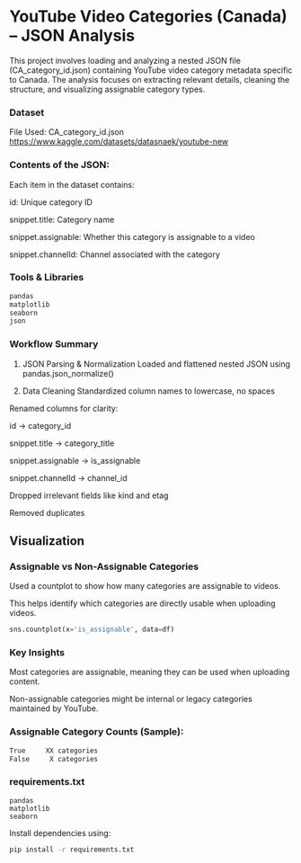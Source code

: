 # YouTube Video Categories (Canada) – JSON Analysis
This project involves loading and analyzing a nested JSON file (CA_category_id.json) containing YouTube video category metadata specific to Canada. The analysis focuses on extracting relevant details, cleaning the structure, and visualizing assignable category types.

### Dataset
File Used: CA_category_id.json   https://www.kaggle.com/datasets/datasnaek/youtube-new

### Contents of the JSON:
Each item in the dataset contains:

id: Unique category ID

snippet.title: Category name

snippet.assignable: Whether this category is assignable to a video

snippet.channelId: Channel associated with the category

### Tools & Libraries
```bash
pandas
matplotlib
seaborn
json
```

### Workflow Summary
1. JSON Parsing & Normalization
Loaded and flattened nested JSON using pandas.json_normalize()

2. Data Cleaning
Standardized column names to lowercase, no spaces

Renamed columns for clarity:

id → category_id

snippet.title → category_title

snippet.assignable → is_assignable

snippet.channelId → channel_id

Dropped irrelevant fields like kind and etag

Removed duplicates

## Visualization
### Assignable vs Non-Assignable Categories
Used a countplot to show how many categories are assignable to videos.

This helps identify which categories are directly usable when uploading videos.

```python
sns.countplot(x='is_assignable', data=df)
```

### Key Insights
Most categories are assignable, meaning they can be used when uploading content.

Non-assignable categories might be internal or legacy categories maintained by YouTube.

### Assignable Category Counts (Sample):
```graphql
True     XX categories
False     X categories
```

### requirements.txt
```nginx
pandas
matplotlib
seaborn
```
Install dependencies using:

```bash
pip install -r requirements.txt
```
